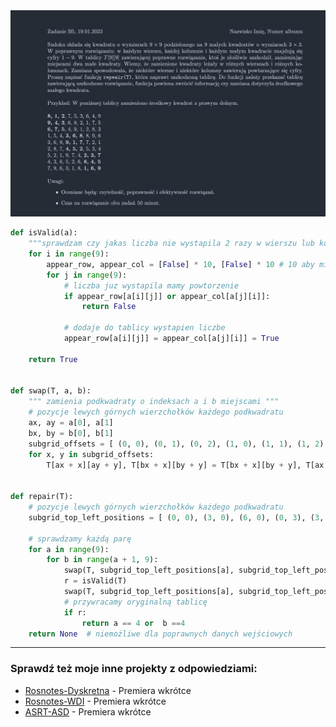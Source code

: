 <picture>
  <source srcset="../../../srt/zbior_zadan/2022_B5.png" media="(prefers-color-scheme: light)">
  <source srcset="../../../srt/zbior_zadan/black_2022_B5.jpeg" media="(prefers-color-scheme: dark)">
  <img src="../../../srt/zbior_zadan/black_2022_B5.jpeg" alt="zadanie 2022_B5">
</picture>

```python
def isValid(a):
    """sprawdzam czy jakas liczba nie wystapila 2 razy w wierszu lub kolumnie"""
    for i in range(9):
        appear_row, appear_col = [False] * 10, [False] * 10 # 10 aby miec liczby 1-9 z niepotrzebnym 0
        for j in range(9):
            # liczba juz wystapila mamy powtorzenie
            if appear_row[a[i][j]] or appear_col[a[j][i]]:
                return False

            # dodaje do tablicy wystapien liczbe
            appear_row[a[i][j]] = appear_col[a[j][i]] = True

    return True


def swap(T, a, b):
    """ zamienia podkwadraty o indeksach a i b miejscami """
    # pozycje lewych górnych wierzchołków każdego podkwadratu
    ax, ay = a[0], a[1]
    bx, by = b[0], b[1]
    subgrid_offsets = [ (0, 0), (0, 1), (0, 2), (1, 0), (1, 1), (1, 2), (2, 0), (2, 1), (2, 2) ]
    for x, y in subgrid_offsets:
        T[ax + x][ay + y], T[bx + x][by + y] = T[bx + x][by + y], T[ax + x][ay + y]


def repair(T):
    # pozycje lewych górnych wierzchołków każdego podkwadratu
    subgrid_top_left_positions = [ (0, 0), (3, 0), (6, 0), (0, 3), (3, 3), (6, 3), (0, 6), (3, 6), (6, 6) ]

    # sprawdzamy każdą parę
    for a in range(9):
        for b in range(a + 1, 9):
            swap(T, subgrid_top_left_positions[a], subgrid_top_left_positions[b])
            r = isValid(T)
            swap(T, subgrid_top_left_positions[a], subgrid_top_left_positions[b])
            # przywracamy oryginalną tablicę
            if r:
                return a == 4 or  b ==4
    return None  # niemożliwe dla poprawnych danych wejściowych
```


---
### Sprawdź też moje inne projekty z odpowiedziami:
- [Rosnotes-Dyskretna](https://github.com/kamilGie/Rosnotes-Dyskretna) - Premiera wkrótce
- [Rosnotes-WDI](https://github.com/kamilGie/Rosnotes-WDI) - Premiera wkrótce
- [ASRT-ASD](https://github.com/kamilGie/Rosnotes-Dyskretna) - Premiera wkrótce
